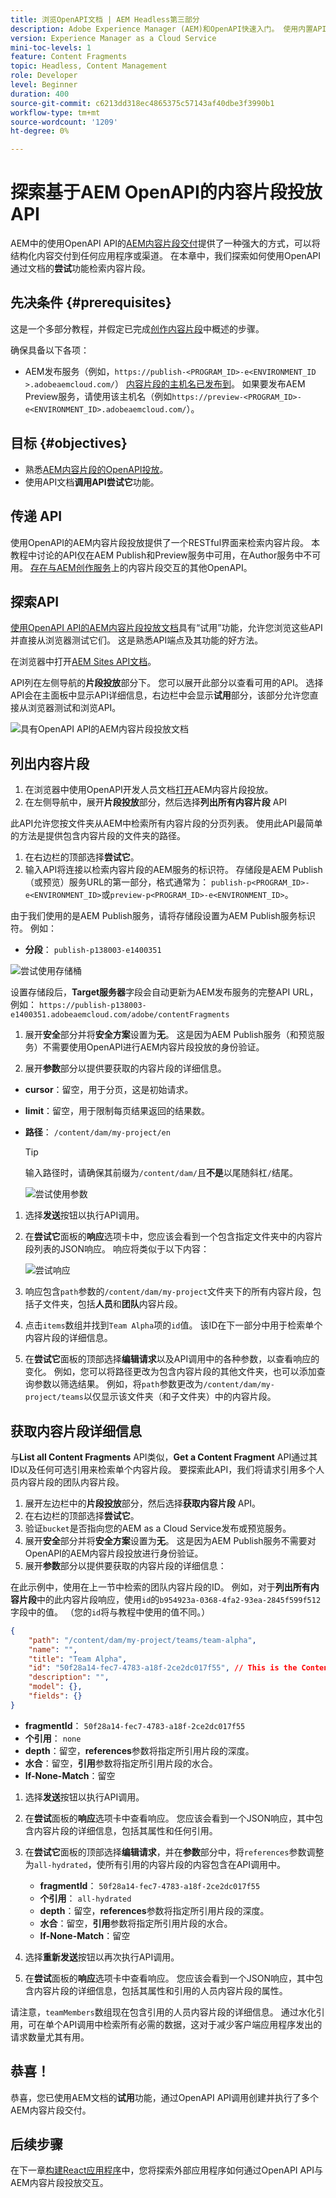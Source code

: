 ```yaml
---
title: 浏览OpenAPI文档 | AEM Headless第三部分
description: Adobe Experience Manager (AEM)和OpenAPI快速入门。 使用内置API文档浏览AEM的基于OpenAPI的内容片段投放API。 了解AEM如何根据内容片段模型自动生成OpenAPI架构。 尝试使用API文档构建基本查询。
version: Experience Manager as a Cloud Service
mini-toc-levels: 1
feature: Content Fragments
topic: Headless, Content Management
role: Developer
level: Beginner
duration: 400
source-git-commit: c6213dd318ec4865375c57143af40dbe3f3990b1
workflow-type: tm+mt
source-wordcount: '1209'
ht-degree: 0%

---
```



# 探索基于AEM OpenAPI的内容片段投放API

AEM中的使用OpenAPI API的[AEM内容片段交付](https://developer.adobe.com/experience-cloud/experience-manager-apis/api/stable/contentfragments/delivery/)提供了一种强大的方式，可以将结构化内容交付到任何应用程序或渠道。 在本章中，我们探索如何使用OpenAPI通过文档的&#x200B;**尝试**&#x200B;功能检索内容片段。

## 先决条件 {#prerequisites}

这是一个多部分教程，并假定已完成[创作内容片段](./2-author-content-fragments.md)中概述的步骤。

确保具备以下各项：

* AEM发布服务（例如，`https://publish-<PROGRAM_ID>-e<ENVIRONMENT_ID >.adobeaemcloud.com/`） [内容片段的主机名已发布到](./2-author-content-fragments.md#publish-content-fragments)。 如果要发布AEM Preview服务，请使用该主机名（例如`https://preview-<PROGRAM_ID>-e<ENVIRONMENT_ID>.adobeaemcloud.com/`）。

## 目标 {#objectives}

* 熟悉[AEM内容片段的OpenAPI投放](https://developer.adobe.com/experience-cloud/experience-manager-apis/api/stable/contentfragments/delivery/)。
* 使用API文档&#x200B;**调用API尝试它**&#x200B;功能。

## 传递 API

使用OpenAPI的AEM内容片段投放提供了一个RESTful界面来检索内容片段。 本教程中讨论的API仅在AEM Publish和Preview服务中可用，在Author服务中不可用。 [存在与AEM创作服务](https://developer.adobe.com/experience-cloud/experience-manager-apis/api/stable/sites/)上的内容片段交互的其他OpenAPI。

## 探索API

[使用OpenAPI API的AEM内容片段投放文档](https://developer.adobe.com/experience-cloud/experience-manager-apis/api/stable/contentfragments/delivery/)具有“试用”功能，允许您浏览这些API并直接从浏览器测试它们。 这是熟悉API端点及其功能的好方法。

在浏览器中打开[AEM Sites API文档](https://developer.adobe.com/experience-cloud/experience-manager-apis/api/stable/contentfragments/delivery/)。

API列在左侧导航的&#x200B;**片段投放**&#x200B;部分下。 您可以展开此部分以查看可用的API。 选择API会在主面板中显示API详细信息，右边栏中会显示&#x200B;**试用**&#x200B;部分，该部分允许您直接从浏览器测试和浏览API。

![具有OpenAPI API的AEM内容片段投放文档](./assets/3/docs-overview.png)

## 列出内容片段

1. 在浏览器中使用OpenAPI开发人员文档[打开](https://developer.adobe.com/experience-cloud/experience-manager-apis/api/stable/contentfragments/delivery/)AEM内容片段投放。
1. 在左侧导航中，展开&#x200B;**片段投放**&#x200B;部分，然后选择&#x200B;**列出所有内容片段** API

此API允许您按文件夹从AEM中检索所有内容片段的分页列表。 使用此API最简单的方法是提供包含内容片段的文件夹的路径。

1. 在右边栏的顶部选择&#x200B;**尝试它**。
1. 输入API将连接以检索内容片段的AEM服务的标识符。 存储段是AEM Publish（或预览）服务URL的第一部分，格式通常为： `publish-p<PROGRAM_ID>-e<ENVIRONMENT_ID>`或`preview-p<PROGRAM_ID>-e<ENVIRONMENT_ID>`。

由于我们使用的是AEM Publish服务，请将存储段设置为AEM Publish服务标识符。 例如：

* **分段**： `publish-p138003-e1400351`

![尝试使用存储桶](./assets/3/try-it-bucket.png)

设置存储段后，**Target服务器**&#x200B;字段会自动更新为AEM发布服务的完整API URL，例如： `https://publish-p138003-e1400351.adobeaemcloud.com/adobe/contentFragments`

1. 展开&#x200B;**安全**&#x200B;部分并将&#x200B;**安全方案**&#x200B;设置为&#x200B;**无**。 这是因为AEM Publish服务（和预览服务）不需要使用OpenAPI进行AEM内容片段投放的身份验证。

1. 展开&#x200B;**参数**&#x200B;部分以提供要获取的内容片段的详细信息。

* **cursor**：留空，用于分页，这是初始请求。
* **limit**：留空，用于限制每页结果返回的结果数。
* **路径**： `/content/dam/my-project/en`

  >[!TIP]
  > 输入路径时，请确保其前缀为`/content/dam/`且&#x200B;**不是**&#x200B;以尾随斜杠`/`结尾。

  ![尝试使用参数](assets/3/try-it-parameters.png)

1. 选择&#x200B;**发送**&#x200B;按钮以执行API调用。
1. 在&#x200B;**尝试它**&#x200B;面板的&#x200B;**响应**&#x200B;选项卡中，您应该会看到一个包含指定文件夹中的内容片段列表的JSON响应。 响应将类似于以下内容：

   ![尝试响应](./assets/3/try-it-response.png)

1. 响应包含`path`参数的`/content/dam/my-project`文件夹下的所有内容片段，包括子文件夹，包括&#x200B;**人员**&#x200B;和&#x200B;**团队**&#x200B;内容片段。
1. 点击`items`数组并找到`Team Alpha`项的`id`值。 该ID在下一部分中用于检索单个内容片段的详细信息。
1. 在&#x200B;**尝试它**&#x200B;面板的顶部选择&#x200B;**编辑请求**&#x200B;以及API调用中的各种参数，以查看响应的变化。 例如，您可以将路径更改为包含内容片段的其他文件夹，也可以添加查询参数以筛选结果。 例如，将`path`参数更改为`/content/dam/my-project/teams`以仅显示该文件夹（和子文件夹）中的内容片段。

## 获取内容片段详细信息

与&#x200B;**List all Content Fragments** API类似，**Get a Content Fragment** API通过其ID以及任何可选引用来检索单个内容片段。 要探索此API，我们将请求引用多个人员内容片段的团队内容片段。

1. 展开左边栏中的&#x200B;**片段投放**&#x200B;部分，然后选择&#x200B;**获取内容片段** API。
1. 在右边栏的顶部选择&#x200B;**尝试它**。
1. 验证`bucket`是否指向您的AEM as a Cloud Service发布或预览服务。
1. 展开&#x200B;**安全**&#x200B;部分并将&#x200B;**安全方案**&#x200B;设置为&#x200B;**无**。 这是因为AEM Publish服务不需要对OpenAPI的AEM内容片段投放进行身份验证。
1. 展开&#x200B;**参数**&#x200B;部分以提供要获取的内容片段的详细信息：

在此示例中，使用在上一节中检索的团队内容片段的ID。 例如，对于&#x200B;**列出所有内容片段**&#x200B;中的此内容片段响应，使用`id`的`b954923a-0368-4fa2-93ea-2845f599f512`字段中的值。 （您的`id`将与教程中使用的值不同。）

```json
{
    "path": "/content/dam/my-project/teams/team-alpha",
    "name": "",
    "title": "Team Alpha",
    "id": "50f28a14-fec7-4783-a18f-2ce2dc017f55", // This is the Content Fragment ID
    "description": "",
    "model": {},
    "fields": {} 
}
```

* **fragmentId**： `50f28a14-fec7-4783-a18f-2ce2dc017f55`
* **个引用**： `none`
* **depth**：留空，**references**&#x200B;参数将指定所引用片段的深度。
* **水合**：留空，**引用**&#x200B;参数将指定所引用片段的水合。
* **If-None-Match**：留空

1. 选择&#x200B;**发送**&#x200B;按钮以执行API调用。
1. 在&#x200B;**尝试**&#x200B;面板的&#x200B;**响应**&#x200B;选项卡中查看响应。 您应该会看到一个JSON响应，其中包含内容片段的详细信息，包括其属性和任何引用。
1. 在&#x200B;**尝试它**&#x200B;面板的顶部选择&#x200B;**编辑请求**，并在&#x200B;**参数**&#x200B;部分中，将`references`参数调整为`all-hydrated`，使所有引用的内容片段的内容包含在API调用中。

   * **fragmentId**： `50f28a14-fec7-4783-a18f-2ce2dc017f55`
   * **个引用**： `all-hydrated`
   * **depth**：留空，**references**&#x200B;参数将指定所引用片段的深度。
   * **水合**：留空，**引用**&#x200B;参数将指定所引用片段的水合。
   * **If-None-Match**：留空

1. 选择&#x200B;**重新发送**&#x200B;按钮以再次执行API调用。
1. 在&#x200B;**尝试**&#x200B;面板的&#x200B;**响应**&#x200B;选项卡中查看响应。 您应该会看到一个JSON响应，其中包含内容片段的详细信息，包括其属性和引用的人员内容片段的属性。

请注意，`teamMembers`数组现在包含引用的人员内容片段的详细信息。 通过水化引用，可在单个API调用中检索所有必需的数据，这对于减少客户端应用程序发出的请求数量尤其有用。

## 恭喜！

恭喜，您已使用AEM文档的&#x200B;**试用**&#x200B;功能，通过OpenAPI API调用创建并执行了多个AEM内容片段交付。

## 后续步骤

在下一章[构建React应用程序](./4-react-app.md)中，您将探索外部应用程序如何通过OpenAPI API与AEM内容片段投放交互。

